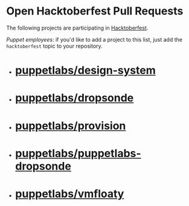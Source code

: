 # Open Hacktoberfest Pull Requests

The following projects are participating in [Hacktoberfest](http://hacktoberfest.com).

*Puppet employees*: if you'd like to add a project to this list, just add the
`hacktoberfest` topic to your repository.

* # [puppetlabs/design-system](https://github.com/puppetlabs/design-system)
* # [puppetlabs/dropsonde](https://github.com/puppetlabs/dropsonde)
* # [puppetlabs/provision](https://github.com/puppetlabs/provision)
* # [puppetlabs/puppetlabs-dropsonde](https://github.com/puppetlabs/puppetlabs-dropsonde)
* # [puppetlabs/vmfloaty](https://github.com/puppetlabs/vmfloaty)
